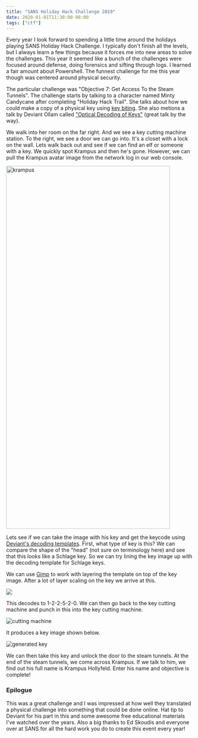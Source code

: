 ```yaml
---
title: "SANS Holiday Hack Challenge 2019"
date: 2020-01-01T11:30:00-08:00
tags: ["ctf"]
---
```


Every year I look forward to spending a little time around the holidays playing SANS Holiday Hack Challenge. I typically don't finish all the levels, but I always learn a few things because it forces me into new areas to solve the challenges. This year it seemed like a bunch of the challenges were focused around defense, doing forensics and sifting through logs. I learned a fair amount about Powershell. The funnest challenge for me this year though was centered around physical security.

The particular challenge was "Objective 7: Get Access To the Steam Tunnels". The challenge starts by talking to a character named Minty Candycane after completing "Holiday Hack Trail". She talks about how we could make a copy of a physical key using [key biting](https://en.wikipedia.org/wiki/Bit_%28key%29). She also metions a talk by Deviant Ollam called ["Optical Decoding of Keys"](https://www.youtube.com/watch?v=KU6FJnbkeLA&feature=youtu.be) (great talk by the way).

We walk into her room on the far right. And we see a key cutting machine station. To the right, we see a door we can go into. It's a closet with a lock on the wall. Lets walk back out and see if we can find an elf or someone with a key. We quickly spot Krampus and then he's gone. However, we can pull the Krampus avatar image from the network log in our web console.

<a href="https://2019.kringlecon.com/images/avatars/elves/krampus.png"><img src="/images/sans-2019/krampus.png" alt="krampus" width="440" height="975"/></a>

Lets see if we can take the image with his key and get the keycode using [Deviant's decoding templates](https://github.com/deviantollam/decoding). First, what type of key is this? We can compare the shape of the "head" (not sure on terminology here) and see that this looks like a Schlage key. So we can try lining the key image up with the decoding template for Schlage keys.

We can use [Gimp](https://www.gimp.org) to work with layering the template on top of the key image. After a lot of layer scaling on the key we arrive at this.

![](/images/sans-2019/krampus-key-decoding.png)

This decodes to 1-2-2-5-2-0. We can then go back to the key cutting machine and punch in this into the key cutting machine.

![cutting machine](/images/sans-2019/key-cutting-machine.png)

It produces a key image shown below.

![generated key](/images/sans-2019/122520.png)

We can then take this key and unlock the door to the steam tunnels. At the end of the steam tunnels, we come across Krampus. If we talk to him, we find out his full name is Krampus Hollyfeld. Enter his name and objective is complete!

### Epilogue
This was a great challenge and I was impressed at how well they translated a physical challenge into something that could be done online. Hat tip to Deviant for his part in this and some awesome free educational materials I've watched over the years. Also a big thanks to Ed Skoudis and everyone over at SANS for all the hard work you do to create this event every year!
